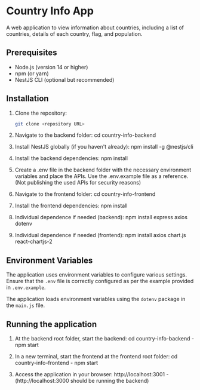 # Country Info App

A web application to view information about countries, including a list of countries, details of each country, flag, and population.

## Prerequisites

- Node.js (version 14 or higher)
- npm (or yarn)
- NestJS CLI (optional but recommended)


## Installation

1. Clone the repository:
   ```bash
   git clone <repository URL>

2. Navigate to the backend folder:
    cd country-info-backend

3. Install NestJS globally (if you haven't already):
    npm install -g @nestjs/cli

4. Install the backend dependencies:
    npm install

5. Create a .env file in the backend folder with the necessary environment variables and place the APIs. 
Use the .env.example file as a reference. (Not publishing the used APIs for security reasons)

6. Navigate to the frontend folder:
    cd country-info-frontend

7. Install the frontend dependencies:
    npm install

8. Individual dependence if needed (backend):
    npm install express axios dotenv

9. Individual dependence if needed (frontend):
    npm install axios chart.js react-chartjs-2


## Environment Variables

The application uses environment variables to configure various settings. Ensure that the `.env` file is correctly configured as per the example provided in `.env.example`.

The application loads environment variables using the `dotenv` package in the `main.js` file.

## Running the application

1. At the backend root folder, start the backend:
  cd country-info-backend - 
  npm start

2. In a new terminal, start the frontend at the frontend root folder:
  cd country-info-frontend - 
  npm start

3. Access the application in your browser:
  http://localhost:3001 - 
  (http://localhost:3000 should be running the backend)
